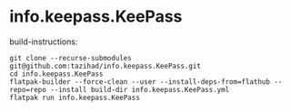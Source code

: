 # info.keepass.KeePass

build-instructions:

```
git clone --recurse-submodules git@github.com:tazihad/info.keepass.KeePass.git
cd info.keepass.KeePass
flatpak-builder --force-clean --user --install-deps-from=flathub --repo=repo --install build-dir info.keepass.KeePass.yml
flatpak run info.keepass.KeePass
```
